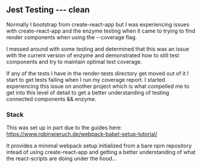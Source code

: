 ## Jest Testing --- clean

Normally I bootstrap from create-react-app but I was experiencing issues with create-react-app and the enzyme testing when it came to trying to find render components when using the --coverage flag.

I messed around with some testing and determined that this was an issue with the current version of enzyme and demonstrated how to still test components and try to maintain optimal test coverage.

If any of the tests I have in the render-tests directory get moved out of it I start to get tests failing when I run my coverage report. I started experiencing this issue on another project which is what compelled me to get into this level of detail to get a better understanding of testing connected components && enzyme.

### Stack

This was set up in part due to the guides here:
https://www.robinwieruch.de/webpack-babel-setup-tutorial/

It provides a minimal webpack setup initialized from a bare npm repository intead of using create-react-app and getting a better understanding of what the react-scripts are doing under the hood...

